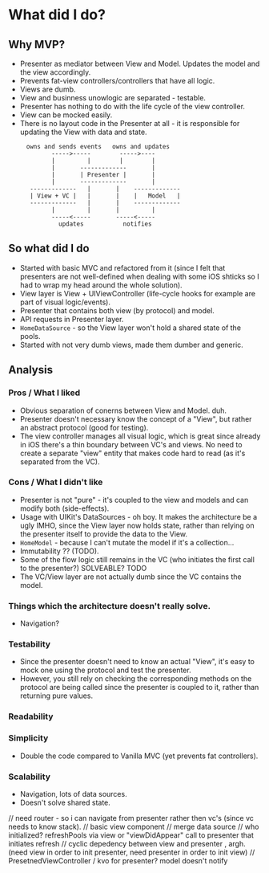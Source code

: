 # What did I do?

## Why MVP?

- Presenter as mediator between View and Model. Updates the model and the view accordingly.
- Prevents fat-view controllers/controllers that have all logic.
- Views are dumb.
- View and businness unowlogic are separated - testable.
- Presenter has nothing to do with the life cycle of the view controller.
- View can be mocked easily.
- There is no layout code in the Presenter at all - it is responsible for updating the View with data and state.

```
     owns and sends events   owns and updates
            ----->-----        ----->----
            |         |        |        |
            |       -------------       |
            |       | Presenter |       |
            |       -------------       |
      -------------   |       |    -------------
      | View + VC |   |       |    |   Model   |
      -------------   |       |    -------------
            |         |       |         |
            -----<-----       -----<-----
              updates           notifies
```


## So what did I do

- Started with basic MVC and refactored from it (since I felt that presenters are not well-defined when dealing with some iOS shticks so I had to wrap my head around the whole solution).
- View layer is View + UIViewController (life-cycle hooks for example are part of visual logic/events).
- Presenter that contains both view (by protocol) and model.
- API requests in Presenter layer.
- `HomeDataSource` - so the View layer won't hold a shared state of the pools.
- Started with not very dumb views, made them dumber and generic.

## Analysis

### Pros / What I liked

- Obvious separation of conerns between View and Model. duh.
- Presenter doesn't necessary know the concept of a "View", but rather an abstract protocol (good for testing).
- The view controller manages all visual logic, which is great since already in iOS there's a thin boundary between VC's and views. No need to create a separate "view" entity that makes code hard to read (as it's separated from the VC).

### Cons / What I didn't like

- Presenter is not "pure" - it's coupled to the view and models and can modify both (side-effects).
- Usage with UIKit's DataSources - oh boy. It makes the architecture be a ugly IMHO, since the View layer now holds state, rather than relying on the presenter itself to provide the data to the View.
- `HomeModel` - because I can't mutate the model if it's a collection...
- Immutability ?? (TODO).
- Some of the flow logic still remains in the VC (who initiates the first call to the presenter?) SOLVEABLE? TODO
- The VC/View layer are not actually dumb since the VC contains the model.

### Things which the architecture doesn't really solve.

- Navigation?

### Testability

- Since the presenter doesn't need to know an actual "View", it's easy to mock one using the protocol and test the presenter.
- However, you still rely on checking the corresponding methods on the protocol are being called since the presenter is coupled to it, rather than returning pure values.

### Readability

### Simplicity

- Double the code compared to Vanilla MVC (yet prevents fat controllers).

### Scalability

- Navigation, lots of data sources.
- Doesn't solve shared state.


// need router - so i can navigate from presenter rather then vc's (since vc needs to know stack).
// basic view component
// merge data source
// who initialized? refreshPools via view or "viewDidAppear" call to presenter that initiates refresh
// cyclic depedency between view and presenter , argh. (need view in order to init presenter, need presenter in order to init view)
// PresetnedViewController
/ kvo for presenter? model doesn't notify
